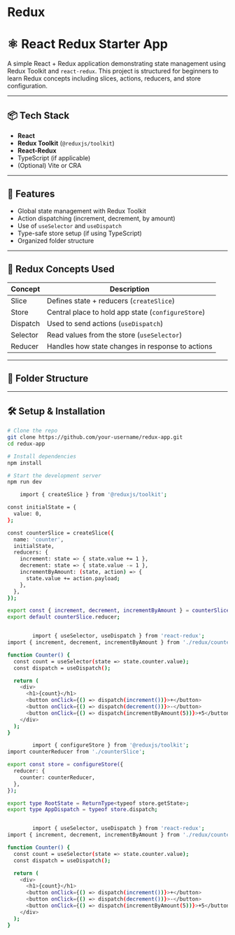 # Redux

# ⚛️ React Redux Starter App

A simple React + Redux application demonstrating state management using Redux Toolkit and `react-redux`. This project is structured for beginners to learn Redux concepts including slices, actions, reducers, and store configuration.

---

## 📦 Tech Stack

- **React**
- **Redux Toolkit** (`@reduxjs/toolkit`)
- **React-Redux**
- TypeScript (if applicable)
- (Optional) Vite or CRA

---

## 🚀 Features

- Global state management with Redux Toolkit
- Action dispatching (increment, decrement, by amount)
- Use of `useSelector` and `useDispatch`
- Type-safe store setup (if using TypeScript)
- Organized folder structure

---

## 🧠 Redux Concepts Used

| Concept        | Description                                          |
|----------------|------------------------------------------------------|
| Slice          | Defines state + reducers (`createSlice`)             |
| Store          | Central place to hold app state (`configureStore`)   |
| Dispatch       | Used to send actions (`useDispatch`)                 |
| Selector       | Read values from the store (`useSelector`)           |
| Reducer        | Handles how state changes in response to actions     |

---

## 📁 Folder Structure


---

## 🛠 Setup & Installation

```bash
# Clone the repo
git clone https://github.com/your-username/redux-app.git
cd redux-app

# Install dependencies
npm install

# Start the development server
npm run dev

    import { createSlice } from '@reduxjs/toolkit';

const initialState = {
  value: 0,
};

const counterSlice = createSlice({
  name: 'counter',
  initialState,
  reducers: {
    increment: state => { state.value += 1 },
    decrement: state => { state.value -= 1 },
    incrementByAmount: (state, action) => {
      state.value += action.payload;
    },
  },
});

export const { increment, decrement, incrementByAmount } = counterSlice.actions;
export default counterSlice.reducer;


        import { useSelector, useDispatch } from 'react-redux';
import { increment, decrement, incrementByAmount } from './redux/counterSlice';

function Counter() {
  const count = useSelector(state => state.counter.value);
  const dispatch = useDispatch();

  return (
    <div>
      <h1>{count}</h1>
      <button onClick={() => dispatch(increment())}>+</button>
      <button onClick={() => dispatch(decrement())}>-</button>
      <button onClick={() => dispatch(incrementByAmount(5))}>+5</button>
    </div>
  );
}

        import { configureStore } from '@reduxjs/toolkit';
import counterReducer from './counterSlice';

export const store = configureStore({
  reducer: {
    counter: counterReducer,
  },
});

export type RootState = ReturnType<typeof store.getState>;
export type AppDispatch = typeof store.dispatch;


        import { useSelector, useDispatch } from 'react-redux';
import { increment, decrement, incrementByAmount } from './redux/counterSlice';

function Counter() {
  const count = useSelector(state => state.counter.value);
  const dispatch = useDispatch();

  return (
    <div>
      <h1>{count}</h1>
      <button onClick={() => dispatch(increment())}>+</button>
      <button onClick={() => dispatch(decrement())}>-</button>
      <button onClick={() => dispatch(incrementByAmount(5))}>+5</button>
    </div>
  );
}





